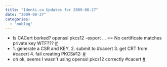 ```yaml
---
title: "Identi.ca Updates for 2009-08-27"
date: "2009-08-27"
categories: 
  - "mublog"
---
```


- Is CACert borked? openssl pkcs12 -export ... == No certificate matches private key WTF??? [#](http://identi.ca/notice/8984738)
- 1\. generate a CSR and KEY, 2. submit to #cacert 3. get CRT from #cacert 4. fail creating PKCS#12: [#](http://identi.ca/notice/8985126)
- oh ok, seems I wasn't using openssl pkcs12 correctly #cacert [#](http://identi.ca/notice/8985176)
